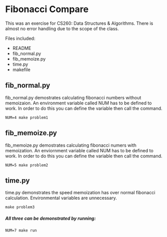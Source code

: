 # Fibonacci Compare

This was an exercise for CS260: Data Structures & Algorithms. There is
almost no error handling due to the scope of the class.

Files included:
* README
* fib_normal.py
* fib_memoize.py
* time.py
* makefile 

## fib_normal.py
fib_normal.py demostrates calculating fibonacci numbers without memoizaion. An environment variable called NUM has to be defined to work. In order to do this you can define the variable then call the command.
```
NUM=4 make problem1
```

## fib_memoize.py
fib_memoize.py demostrates calculating fibonacci numers with memoization. An
enviornment variable called NUM has to be defined to work. In order to do
this you can define the variable then call the command.
```
NUM=5 make problem2
```

## time.py
time.py demonstrates the speed memoization has over normal fibonacci
calculation. Environmental variables are unnecessary. 
```
make problem3
```

##### All three can be demonstrated by running:
```
NUM=7 make run
````
